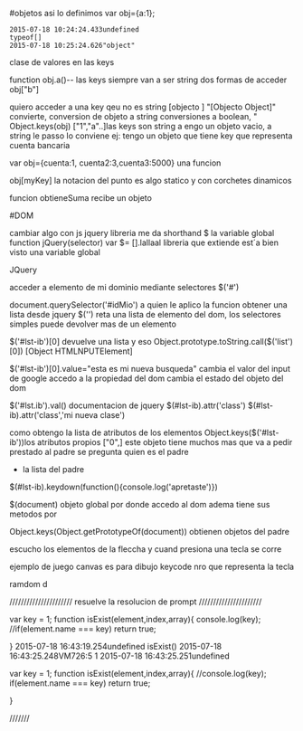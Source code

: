 #objetos
asi lo definimos
var obj={a:1};

```
2015-07-18 10:24:24.433undefined
typeof[]
2015-07-18 10:25:24.626"object"
```

clase de valores en las keys

function obj.a()--
las keys siempre van a ser string
dos formas de acceder obj["b"]

quiero acceder a una key qeu no es string 
[objecto ]
"[Objecto Object]" convierte, conversion de objeto a string
conversiones a boolean,
"
Object.keys(obj) ["1","a"..]las keys son string
a
engo un objeto vacio, a string le passo lo conviene
ej:
tengo un objeto que tiene key que representa cuenta bancaria

var obj={cuenta:1, cuenta2:3,cuenta3:5000}
una funcion 

obj[myKey]
la notacion del punto es algo statico y con corchetes dinamicos

funcion obtieneSuma recibe un objeto

#DOM

cambiar algo con js 
jquery libreria  me da shorthand $ la variable global 
function jQuery(selector)
var $=
[].lallaal libreria que extiende
est´a bien visto una variable global

JQuery

acceder a elemento de mi dominio mediante selectores
$('#')

document.querySelector('#idMio') a quien le aplico la funcion
obtener una lista desde jquery
$('')  reta una lista de elemento del dom, los selectores simples puede devolver mas de un elemento
 
$('#lst-ib')[0] devuelve una lista y eso
Object.prototype.toString.call($('list')[0])
[Object HTMLNPUTElement]


$('#lst-ib')[0].value="esta es mi nueva busqueda" cambia el valor del  input de google
accedo a la propiedad del dom
cambia el estado del objeto del dom

$('#lst.ib').val() documentacion de jquery
$(#lst-ib).attr('class')
$(#lst-ib).attr('class','mi nueva clase')

como obtengo la lista de atributos de los elementos
Object.keys($('#lst-ib'))los atributos propios
["0",]
este objeto tiene muchos mas que va a pedir prestado al padre se pregunta quien es el padre
* la lista del padre

$(#lst-ib).keydown(function(){console.log('apretaste')})

$(document)
objeto global por donde accedo al dom adema tiene sus metodos por

Object.keys(Object.getPrototypeOf(document)) obtienen objetos del padre


escucho los elementos de la fleccha y cuand presiona una tecla se corre

ejemplo de juego
canvas es para dibujo 
keycode nro que representa la tecla

ramdom d



//////////////////////
resuelve la resolucion de prompt
//////////////////////


var key = 1;
function isExist(element,index,array){
    console.log(key);
    //if(element.name === key) return true;

}
2015-07-18 16:43:19.254undefined
isExist()
2015-07-18 16:43:25.248VM726:5 1
2015-07-18 16:43:25.251undefined

var key = 1;
function isExist(element,index,array){
    //console.log(key);
    if(element.name === key) return true;

}

///////



